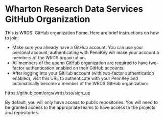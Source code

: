 # Wharton Research Data Services GitHub Organization

This is WRDS' GitHub organization home. Here are brief instructions on how to join:

* Make sure you already have a GitHub account. You can use your personal account; authenticating with PennKey will make your account a members of the WRDS organization.
* All members of the upenn GitHub organization are required to have two-factor authentication enabled on their GitHub accounts.
* After logging into your GitHub account (with two-factor authentication enabled), visit this URL to authenticate with your PennKey and automatically become a member of the WRDS GitHub organization:

https://github.com/orgs/wrds/sso/sign_up

By default, you will only have access to public repositories. You will need to be granted access to the appropriate teams to have access to the projects and repositories.
